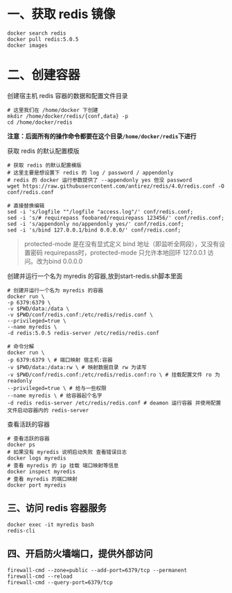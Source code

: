 # 一、获取 redis 镜像

```
docker search redis
docker pull redis:5.0.5
docker images
```

# 二、创建容器

创建宿主机 redis 容器的数据和配置文件目录

```
# 这里我们在 /home/docker 下创建
mkdir /home/docker/redis/{conf,data} -p
cd /home/docker/redis
```

**注意：后面所有的操作命令都要在这个目录`/home/docker/redis`下进行**

获取 redis 的默认配置模版

```
# 获取 redis 的默认配置模版
# 这里主要是想设置下 redis 的 log / password / appendonly
# redis 的 docker 运行参数提供了 --appendonly yes 但没 password
wget https://raw.githubusercontent.com/antirez/redis/4.0/redis.conf -O conf/redis.conf

# 直接替换编辑
sed -i 's/logfile ""/logfile "access.log"/' conf/redis.conf;
sed -i 's/# requirepass foobared/requirepass 123456/' conf/redis.conf;
sed -i 's/appendonly no/appendonly yes/' conf/redis.conf;
sed -i 's/bind 127.0.0.1/bind 0.0.0.0/' conf/redis.conf;
```

> protected-mode 是在没有显式定义 bind 地址（即监听全网段），又没有设置密码 requirepass时，protected-mode 只允许本地回环 127.0.0.1 访问。改为bind 0.0.0.0

创建并运行一个名为 myredis 的容器,放到start-redis.sh脚本里面

```
# 创建并运行一个名为 myredis 的容器
docker run \
-p 6379:6379 \
-v $PWD/data:/data \
-v $PWD/conf/redis.conf:/etc/redis/redis.conf \
--privileged=true \
--name myredis \
-d redis:5.0.5 redis-server /etc/redis/redis.conf

# 命令分解
docker run \
-p 6379:6379 \ # 端口映射 宿主机:容器
-v $PWD/data:/data:rw \ # 映射数据目录 rw 为读写
-v $PWD/conf/redis.conf:/etc/redis/redis.conf:ro \ # 挂载配置文件 ro 为readonly
--privileged=true \ # 给与一些权限
--name myredis \ # 给容器起个名字
-d redis redis-server /etc/redis/redis.conf # deamon 运行容器 并使用配置文件启动容器内的 redis-server 
```

查看活跃的容器

```
# 查看活跃的容器
docker ps
# 如果没有 myredis 说明启动失败 查看错误日志
docker logs myredis
# 查看 myredis 的 ip 挂载 端口映射等信息
docker inspect myredis
# 查看 myredis 的端口映射
docker port myredis
```

## 三、访问 redis 容器服务

```
docker exec -it myredis bash
redis-cli
```

## 四、开启防火墙端口，提供外部访问

```
firewall-cmd --zone=public --add-port=6379/tcp --permanent
firewall-cmd --reload
firewall-cmd --query-port=6379/tcp
```